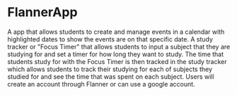 # FlannerApp
A app that allows students to create and manage events in a calendar with highlighted dates to show the events are on that specific date. A study tracker or "Focus Timer" that allows students to input a subject that they are studying for and set a timer for how long they want to study. The time that students study for with the Focus Timer is then tracked in the study tracker which allows students to track their studying for each of subjects they studied for and see the time that was spent on each subject.  Users will create an account through Flanner or can use a google account. 

